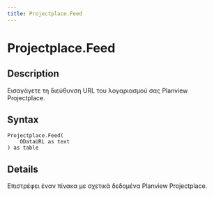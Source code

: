 ```yaml
---
title: Projectplace.Feed
---
```


# Projectplace.Feed


## Description

Εισαγάγετε τη διεύθυνση URL του λογαριασμού σας Planview Projectplace.


## Syntax

```powerquery
Projectplace.Feed(
    ODataURL as text
) as table
```


## Details

Επιστρέφει έναν πίνακα με σχετικά δεδομένα Planview Projectplace.


